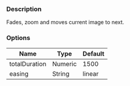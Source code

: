 ---
---

### Description
Fades, zoom and moves current image to next.

### Options

| Name | Type | Default |
|------|------|---------|
| totalDuration | Numeric | 1500 |
| easing | String | linear |
